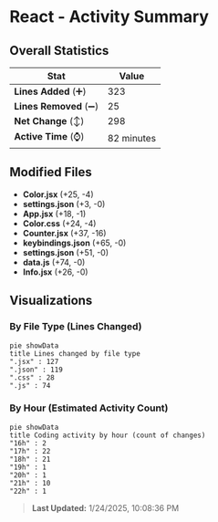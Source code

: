 # React - Activity Summary 

## Overall Statistics

| Stat                   | Value                                                             |
| ---------------------- | ----------------------------------------------------------------- |
| **Lines Added** (➕)   | 323                                          |
| **Lines Removed** (➖) | 25                                        |
| **Net Change** (↕)    | 298                |
| **Active Time** (⌚)   | 82 minutes |


## Modified Files
- **Color.jsx** (+25, -4)
- **settings.json** (+3, -0)
- **App.jsx** (+18, -1)
- **Color.css** (+24, -4)
- **Counter.jsx** (+37, -16)
- **keybindings.json** (+65, -0)
- **settings.json** (+51, -0)
- **data.js** (+74, -0)
- **Info.jsx** (+26, -0)

## Visualizations

### By File Type (Lines Changed)

```mermaid
pie showData
title Lines changed by file type
".jsx" : 127
".json" : 119
".css" : 28
".js" : 74
```

### By Hour (Estimated Activity Count)

```mermaid
pie showData
title Coding activity by hour (count of changes)
"16h" : 2
"17h" : 22
"18h" : 21
"19h" : 1
"20h" : 1
"21h" : 10
"22h" : 1
```


> **Last Updated:** 1/24/2025, 10:08:36 PM